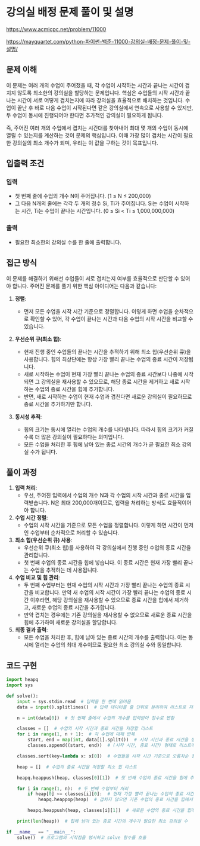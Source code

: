 # 강의실 배정 문제 풀이 및 설명

<https://www.acmicpc.net/problem/11000>

<https://mayquartet.com/python-파이썬-백준-11000-강의실-배정-문제-풀이-및-설명/>

## 문제 이해

이 문제는 여러 개의 수업이 주어졌을 때, 각 수업이 시작하는 시간과 끝나는 시간이 겹치지 않도록 최소한의 강의실을 할당하는 문제입니다. 핵심은 수업들의 시작 시간과 끝나는 시간이 서로 어떻게 겹치는지에 따라 강의실을 효율적으로 배치하는 것입니다. 수업이 끝난 후 바로 다음 수업이 시작된다면 같은 강의실에서 연속으로 사용할 수 있지만, 두 수업이 동시에 진행되어야 한다면 추가적인 강의실이 필요하게 됩니다.

즉, 주어진 여러 개의 수업에서 겹치는 시간대를 찾아내어 최대 몇 개의 수업이 동시에 열릴 수 있는지를 계산하는 것이 문제의 핵심입니다. 이때 가장 많이 겹치는 시간이 필요한 강의실의 최소 개수가 되며, 우리는 이 값을 구하는 것이 목표입니다.

## 입출력 조건

### 입력

- 첫 번째 줄에 수업의 개수 N이 주어집니다. (1 ≤ N ≤ 200,000)
- 그 다음 N개의 줄에는 각각 두 개의 정수 Si, Ti가 주어집니다. Si는 수업이 시작하는 시간, Ti는 수업이 끝나는 시간입니다. (0 ≤ Si < Ti ≤ 1,000,000,000)

### 출력

- 필요한 최소한의 강의실 수를 한 줄에 출력합니다.

## 접근 방식

이 문제를 해결하기 위해선 수업들이 서로 겹치는지 여부를 효율적으로 판단할 수 있어야 합니다. 주어진 문제를 풀기 위한 핵심 아이디어는 다음과 같습니다:

1. **정렬**:
   - 먼저 모든 수업을 시작 시간 기준으로 정렬합니다. 이렇게 하면 수업을 순차적으로 확인할 수 있어, 각 수업이 끝나는 시간과 다음 수업의 시작 시간을 비교할 수 있습니다.
2. **우선순위 큐(최소 힙)**:

   - 현재 진행 중인 수업들의 끝나는 시간을 추적하기 위해 최소 힙(우선순위 큐)을 사용합니다. 힙의 최상단에는 항상 가장 빨리 끝나는 수업의 종료 시간이 저장됩니다.
   - 새로 시작하는 수업이 현재 가장 빨리 끝나는 수업의 종료 시간보다 나중에 시작되면 그 강의실을 재사용할 수 있으므로, 해당 종료 시간을 제거하고 새로 시작하는 수업의 종료 시간을 힙에 추가합니다.
   - 반면, 새로 시작하는 수업이 현재 수업과 겹친다면 새로운 강의실이 필요하므로 종료 시간을 추가하기만 합니다.

3. **동시성 추적**:
   - 힙의 크기는 동시에 열리는 수업의 개수를 나타냅니다. 따라서 힙의 크기가 커질수록 더 많은 강의실이 필요하다는 의미입니다.
   - 모든 수업을 처리한 후 힙에 남아 있는 종료 시간의 개수가 곧 필요한 최소 강의실 수가 됩니다.

## 풀이 과정

1. **입력 처리**:
   - 우선, 주어진 입력에서 수업의 개수 N과 각 수업의 시작 시간과 종료 시간을 입력받습니다. N은 최대 200,000개이므로, 입력을 처리하는 방식도 효율적이어야 합니다.
2. **수업 시간 정렬**:
   - 수업의 시작 시간을 기준으로 모든 수업을 정렬합니다. 이렇게 하면 시간이 먼저인 수업부터 순차적으로 처리할 수 있습니다.
3. **최소 힙(우선순위 큐) 사용**:
   - 우선순위 큐(최소 힙)를 사용하여 각 강의실에서 진행 중인 수업의 종료 시간을 관리합니다.
   - 첫 번째 수업의 종료 시간을 힙에 넣습니다. 이 종료 시간은 현재 가장 빨리 끝나는 수업을 추적하는 데 사용됩니다.
4. **수업 비교 및 힙 관리**:
   - 두 번째 수업부터는 현재 수업의 시작 시간과 가장 빨리 끝나는 수업의 종료 시간을 비교합니다. 만약 새 수업의 시작 시간이 가장 빨리 끝나는 수업의 종료 시간 이후라면, 해당 강의실을 재사용할 수 있으므로 종료 시간을 힙에서 제거하고, 새로운 수업의 종료 시간을 추가합니다.
   - 만약 겹치는 경우에는 기존 강의실을 재사용할 수 없으므로 새로운 종료 시간을 힙에 추가하여 새로운 강의실을 할당합니다.
5. **최종 결과 출력**:
   - 모든 수업을 처리한 후, 힙에 남아 있는 종료 시간의 개수를 출력합니다. 이는 동시에 열리는 수업의 최대 개수이므로 필요한 최소 강의실 수와 동일합니다.

## 코드 구현

```python
import heapq
import sys

def solve():
    input = sys.stdin.read  # 입력을 한 번에 읽어옴
    data = input().splitlines()  # 입력 데이터를 줄 단위로 분리하여 리스트로 저장

    n = int(data[0])  # 첫 번째 줄에서 수업의 개수를 입력받아 정수로 변환

    classes = []  # 수업의 시작 시간과 종료 시간을 저장할 리스트
    for i in range(1, n + 1):  # 각 수업에 대해 반복
        start, end = map(int, data[i].split())  # 시작 시간과 종료 시간을 정수로 변환하여 각각 저장
        classes.append((start, end))  # (시작 시간, 종료 시간) 형태로 리스트에 추가

    classes.sort(key=lambda x: x[0])  # 수업들을 시작 시간 기준으로 오름차순 정렬

    heap = []  # 수업의 종료 시간을 저장할 최소 힙 리스트

    heapq.heappush(heap, classes[0][1])  # 첫 번째 수업의 종료 시간을 힙에 추가

    for i in range(1, n):  # 두 번째 수업부터 처리
        if heap[0] <= classes[i][0]:  # 현재 가장 빨리 끝나는 수업의 종료 시간과 새 수업의 시작 시간을 비교
            heapq.heappop(heap)  # 겹치지 않으면 기존 수업의 종료 시간을 힙에서 제거

        heapq.heappush(heap, classes[i][1])  # 새로운 수업의 종료 시간을 힙에 추가

    print(len(heap))  # 힙에 남아 있는 종료 시간의 개수가 필요한 최소 강의실 수

if __name__ == "__main__":
    solve()  # 프로그램의 시작점을 명시하고 solve 함수를 호출
```
